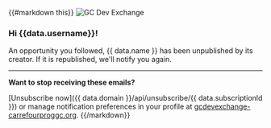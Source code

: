 {{#markdown this}}
![GC Dev Exchange](https://gcdevexchange-carrefourproggc.org/modules/core/client/img/logo/new-logo-220px.png)

### Hi {{data.username}}!

An opportunity you followed, {{ data.name }} has been unpublished by its creator. If it is republished, we'll notify you again.

-------

**Want to stop receiving these emails?**

[Unsubscribe now]({{ data.domain }}/api/unsubscribe/{{ data.subscriptionId }}) or manage notification preferences in your profile at [gcdevexchange-carrefourproggc.org](https://gcdevexchange-carrefourproggc.org).
{{/markdown}}

